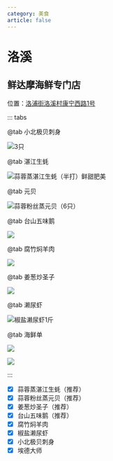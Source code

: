 ```yaml
---
category: 美食
article: false
---
```


# 洛溪

## 鲜达摩海鲜专门店

<span class="icon iconfont icon-locate"></span> 位置：<a href="https://ditu.amap.com/place/B0FFJG1AQK" target="_blank">洛浦街洛溪村康宁西路1号</a>

::: tabs

@tab 小北极贝刺身

![3只](https://img.sherry4869.com/blog/life/delicacies/guangzhou/py/lx/xdm/img_2.jpg)

@tab 湛江生蚝

![蒜蓉蒸湛江生蚝（半打）鲜甜肥美](https://img.sherry4869.com/blog/life/delicacies/guangzhou/py/lx/xdm/img_3.jpg)

@tab 元贝

![蒜蓉粉丝蒸元贝（6只）](https://img.sherry4869.com/blog/life/delicacies/guangzhou/py/lx/xdm/img_7.jpg)

@tab 台山五味鹅

![](https://img.sherry4869.com/blog/life/delicacies/guangzhou/py/lx/xdm/img_4.jpg)

@tab 腐竹焖羊肉

![](https://img.sherry4869.com/blog/life/delicacies/guangzhou/py/lx/xdm/img_5.jpg)

@tab 姜葱炒圣子

![](https://img.sherry4869.com/blog/life/delicacies/guangzhou/py/lx/xdm/img_6.jpg)

@tab 濑尿虾

![椒盐濑尿虾1斤](https://img.sherry4869.com/blog/life/delicacies/guangzhou/py/lx/xdm/img_8.jpg)

@tab 海鲜单

![](https://img.sherry4869.com/blog/life/delicacies/guangzhou/py/lx/xdm/img.jpg)

![](https://img.sherry4869.com/blog/life/delicacies/guangzhou/py/lx/xdm/img_9.jpg)

:::

- [x] 蒜蓉蒸湛江生蚝（推荐）
- [x] 蒜蓉粉丝蒸元贝（推荐）
- [x] 姜葱炒圣子（推荐）
- [x] 台山五味鹅（推荐）
- [x] 腐竹焖羊肉
- [x] 椒盐濑尿虾
- [x] 小北极贝刺身
- [x] 埃德大师